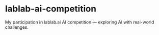 # lablab-ai-competition
My participation in lablab.ai AI competition — exploring AI with real-world challenges.

